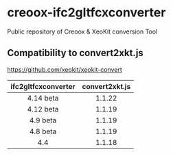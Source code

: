# creoox-ifc2gltfcxconverter
Public repository of Creoox &amp; XeoKit conversion Tool

## Compatibility to convert2xkt.js
https://github.com/xeokit/xeokit-convert

|  ifc2gltfcxconverter    | convert2xkt.js    |
|  :---:    | :---:    |
|  4.14 beta | 1.1.22   |
|  4.12 beta | 1.1.19   |
|  4.9 beta | 1.1.19   |
|  4.8 beta | 1.1.19   |
|  4.4      | 1.1.18   |




